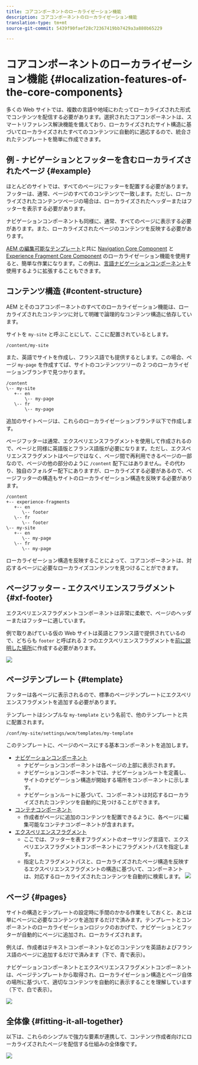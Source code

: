 ```yaml
---
title: コアコンポーネントのローカライゼーション機能
description: コアコンポーネントのローカライゼーション機能
translation-type: tm+mt
source-git-commit: 5439f90faef28c72367419bb7429a3a880b65229

---
```



# コアコンポーネントのローカライゼーション機能 {#localization-features-of-the-core-components}

多くの Web サイトでは、複数の言語や地域にわたってローカライズされた形式でコンテンツを配信する必要があります。選択されたコアコンポーネントは、スマートリファレンス解決機能を備えており、ローカライズされたサイト構造に基づいてローカライズされたすべてのコンテンツに自動的に適応するので、統合されたテンプレートを簡単に作成できます。

## 例 - ナビゲーションとフッターを含むローカライズされたページ {#example}

ほとんどのサイトでは、すべてのページにフッターを配置する必要があります。フッターは、通常、ページのすべてのコンテンツで一致します。ただし、ローカライズされたコンテンツページの場合は、ローカライズされたヘッダーまたはフッターを表示する必要があります。

ナビゲーションコンポーネントも同様に、通常、すべてのページに表示する必要があります。また、ローカライズされたページのコンテンツを反映する必要があります。

[AEM の編集可能なテンプレート](navigation.md)と共に [Navigation Core Component](experience-fragment.md) と [Experience Fragment Core Component](https://docs.adobe.com/content/help/en/experience-manager-cloud-service/sites/authoring/features/templates.html) のローカライゼーション機能を使用すると、簡単な作業になります。この例は、[言語ナビゲーションコンポーネント](language-navigation.md)を使用するように拡張することもできます。

## コンテンツ構造 {#content-structure}

AEM とそのコアコンポーネントのすべてのローカライゼーション機能は、ローカライズされたコンテンツに対して明確で論理的なコンテンツ構造に依存しています。

サイトを `my-site` と呼ぶことにして、ここに配置されているとします。

```
/content/my-site
```

また、英語でサイトを作成し、フランス語でも提供するとします。この場合、ページ `my-page` を作成すてば、サイトのコンテンツツリーの 2 つのローカライゼーションブランチで見つかります。

```
/content
\-- my-site
   +-- en
       \-- my-page
   \-- fr
       \-- my-page
```

追加のサイトページは、これらのローカライゼーションブランチ以下で作成します。

ページフッターは通常、エクスペリエンスフラグメントを使用して作成されるので、ページと同様に英語版とフランス語版が必要になります。ただし、エクスペリエンスフラグメントはページではなく、ページ間で再利用できるページの一部なので、ページの他の部分のように `/content` 配下にはありません。その代わり、独自のフォルダー配下にありますが、ローカライズする必要があるので、ページフッターの構造もサイトのローカライゼーション構造を反映する必要があります。

```
/content
+-- experience-fragments
   +-- en
      \-- footer
   \-- fr
      \-- footer
\-- my-site
   +-- en
      \-- my-page
   \-- fr
      \-- my-page
```

ローカライゼーション構造を反映することによって、コアコンポーネントは、対応するページに必要なローカライズコンテンツを見つけることができます。

## ページフッター - エクスペリエンスフラグメント {#xf-footer}

エクスペリエンスフラグメントコンポーネントは非常に柔軟で、ページのヘッダーまたはフッターに適しています。

例で取りあげている仮の Web サイトは英語とフランス語で提供されているので、どちらも `footer` と呼ばれる 2 つのエクスペリエンスフラグメントを[前に説明した場所](#content-structure)に作成する必要があります。

![](assets/screen-shot-2019-09-09-11.08.28.png)

## ページテンプレート {#template}

フッターは各ページに表示されるので、標準のページテンプレートにエクスペリエンスフラグメントを追加する必要があります。

テンプレートはシンプルな `my-template` という名前で、他のテンプレートと共に配置されます。

```
/conf/my-site/settings/wcm/templates/my-template
```

このテンプレートに、ページのベースにする基本コンポーネントを追加します。

* [ナビゲーションコンポーネント](navigation.md)
   * ナビゲーションコンポーネントは各ページの上部に表示されます。
   * ナビゲーションコンポーネントでは、ナビゲーションルートを定義し、サイトのナビゲーション構造が開始する場所をコンポーネントに示します。
   * ナビゲーションルートに基づいて、コンポーネントは対応するローカライズされたコンテンツを自動的に見つけることができます。
* [コンテナコンポーネント](container.md)
   * 作成者がページに追加のコンテンツを配置できるように、各ページに編集可能なコンテナコンポーネントが含まれます。
* [エクスペリエンスフラグメント](experience-fragment.md)
   * ここでは、フッターを表すフラグメントのオーサリング言語で、エクスペリエンスフラグメントコンポーネントにフラグメントパスを指定します。
   * 指定したフラグメントパスと、ローカライズされたページ構造を反映するエクスペリエンスフラグメントの構造に基づいて、コンポーネントは、対応するローカライズされたコンテンツを自動的に検索します。
   ![](assets/screen-shot-2019-09-09-11.20.10.png)

## ページ {#pages}

サイトの構造とテンプレートの設定時に手間のかかる作業をしておくと、あとは単にページに必要なコンテンツを追加するだけで済みます。テンプレートとコンポーネントのローカライゼーションロジックのおかげで、ナビゲーションとフッターが自動的にページに追加され、ローカライズされます。

例えば、作成者はテキストコンポーネントなどのコンテンツを英語およびフランス語のページに追加するだけで済みます（下で、青で表示）。

ナビゲーションコンポーネントとエクスペリエンスフラグメントコンポーネントは、ページテンプレートから取得され、ローカライゼーション構造とページ自体の場所に基づいて、適切なコンテンツを自動的に表示することを理解しています（下で、白で表示）。

![](assets/screen-shot-2019-09-09-11.22.14.png)

## 全体像 {#fitting-it-all-together}

以下は、これらのシンプルで強力な要素が連携して、コンテンツ作成者向けにローカライズされたページを配信する仕組みの全体像です。

![](assets/screen-shot-2019-09-09-11.27.58.png)
